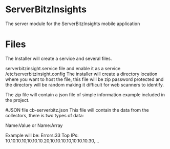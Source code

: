 # ServerBitzInsights
The server module for the ServerBitzInsights mobile application


# Files
The Installer will create a service and several files. 

serverbitzinsight.service file and enable it as a service
/etc/serverbitzinsight.config
The installer will create a directory location where you want to host the file, this file will be zip password protected and the directory will be random making it difficult for web scanners to identify. 

The zip file will contain a json file of simple information example included in the project.

#JSON file cb-serverbitz.json 
This file will contain the data from the collectors, there is two types of data:

Name:Value or Name:Array

Example will be:
Errors:33
Top IPs: 10.10.10.10,10.10.10.20,10.10.10.10,10.10.10.30,...

